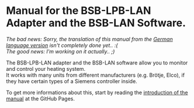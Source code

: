 # Manual for the BSB-LPB-LAN Adapter and the BSB-LAN Software.  

*The bad news: Sorry, the translation of this manual from the [German language version](https://1coderookie.github.io/BSB-LPB-LAN) isn't completely done yet.. :(  
The good news: I'm working on it actually.. ;)*
   
The BSB-LPB-LAN adapter and the BSB-LAN software allow you to monitor and control your heating system.  
It works with many units from different manufacturers (e.g. Brötje, Elco), if they have certain types of a Siemens controller inside.  
   
To get more informations about this, start by reading the [introduction of the manual](https://1coderookie.github.io/BSB-LPB-LAN_EN) at the GitHub Pages.
